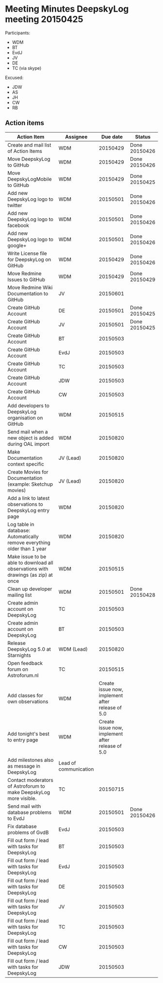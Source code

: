 # Meeting Minutes DeepskyLog meeting 20150425

Participants:
+ WDM
+ BT
+ EvdJ
+ JV
+ DE
+ TC (via skype)

Excused: 
+ JDW
+ AS
+ JH
+ CW
+ RB

## Action items

| Action Item | Assignee | Due date | Status |
| ----------- | -------- | -------- | ------ |
| Create and mail list of Action Items | WDM | 20150429 | Done 20150426 |
| Move DeepskyLog to GitHub | WDM | 20150429 | Done 20150426 |
| Move DeepskyLogMobile to GitHub | WDM | 20150429 | Done 20150425 |
| Add new DeepskyLog logo to twitter | WDM | 20150501 | Done 20150426 |
| Add new DeepskyLog logo to facebook | WDM | 20150501 | Done 20150426 |
| Add new DeepskyLog logo to google+ | WDM | 20150501 | Done 20150426 |
| Write License file for DeepskyLog on GitHub | WDM | 20150429 | Done 20150426 |
| Move Redmine Issues to GitHub | WDM | 20150429 | Done 20150429 |
| Move Redmine Wiki Documentation to GitHub | JV | 20150601 | |
| Create GitHub Account | DE | 20150501 | Done 20150425 |
| Create GitHub Account | JV | 20150501 | Done 20150425 |
| Create GitHub Account | BT | 20150503 | |
| Create GitHub Account | EvdJ | 20150503 | |
| Create GitHub Account | TC | 20150503 | |
| Create GitHub Account | JDW | 20150503 | |
| Create GitHub Account | CW | 20150503 | |
| Add developers to DeepskyLog organisation on GitHub | WDM | 20150515 | |
| Send mail when a new object is added during OAL import | WDM | 20150820 | |
| Make Documentation context specific | JV (Lead) | 20150820 | |
| Create Movies for Documentation (example: Sketchup movies) | JV (Lead) | 20150820 | |
| Add a link to latest observations to DeepskyLog entry page | WDM | 20150820 | |
| Log table in database: Automatically remove everything older than 1 year | WDM | 20150820 | |
| Make issue to be able to download all observations with drawings (as zip) at once | WDM | 20150515 | |
| Clean up developer mailing list | WDM | 20150501 | Done 20150428 |
| Create admin account on DeepskyLog | TC | 20150503 | |
| Create admin account on DeepskyLog | BT | 20150503 | |
| Release DeepskyLog 5.0 at Starnights | WDM (Lead) | 20150820 | |
| Open feedback forum on Astroforum.nl | TC | 20150515 | |
| Add classes for own observations | WDM | Create issue now, implement after release of 5.0 | |
| Add tonight's best to entry page | WDM | Create issue now, implement after release of 5.0 | |
| Add milestones also as message in DeepskyLog | Lead of communication | | |
| Contact moderators of Astroforum to make DeepskyLog more visible. | TC | 20150715 | |
| Send mail with database problems to EvdJ | WDM | 20150501 | Done 20150426 |
| Fix database problems of GvdB | EvdJ | 20150503 | |
| Fill out form / lead with tasks for DeepskyLog | BT | 20150503 | |
| Fill out form / lead with tasks for DeepskyLog | EvdJ | 20150503 | |
| Fill out form / lead with tasks for DeepskyLog | DE | 20150503 | |
| Fill out form / lead with tasks for DeepskyLog | JV | 20150503 | |
| Fill out form / lead with tasks for DeepskyLog | TC | 20150503 | |
| Fill out form / lead with tasks for DeepskyLog | CW | 20150503 | |
| Fill out form / lead with tasks for DeepskyLog | JDW | 20150503 | |
